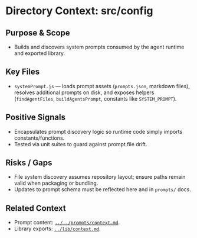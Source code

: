 # Directory Context: src/config

## Purpose & Scope

- Builds and discovers system prompts consumed by the agent runtime and exported library.

## Key Files

- `systemPrompt.js` — loads prompt assets (`prompts.json`, markdown files), resolves additional prompts on disk, and exposes helpers (`findAgentFiles`, `buildAgentsPrompt`, constants like `SYSTEM_PROMPT`).

## Positive Signals

- Encapsulates prompt discovery logic so runtime code simply imports constants/functions.
- Tested via unit suites to guard against prompt file drift.

## Risks / Gaps

- File system discovery assumes repository layout; ensure paths remain valid when packaging or bundling.
- Updates to prompt schema must be reflected here and in `prompts/` docs.

## Related Context

- Prompt content: [`../../prompts/context.md`](../../prompts/context.md).
- Library exports: [`../lib/context.md`](../lib/context.md).
